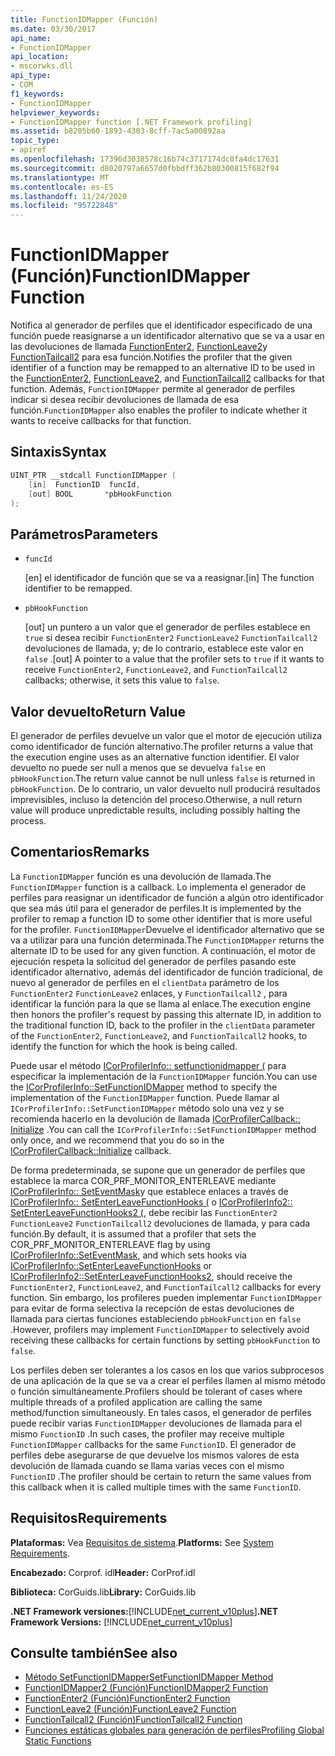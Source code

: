 ```yaml
---
title: FunctionIDMapper (Función)
ms.date: 03/30/2017
api_name:
- FunctionIDMapper
api_location:
- mscorwks.dll
api_type:
- COM
f1_keywords:
- FunctionIDMapper
helpviewer_keywords:
- FunctionIDMapper function [.NET Framework profiling]
ms.assetid: b8205b60-1893-4303-8cff-7ac5a00892aa
topic_type:
- apiref
ms.openlocfilehash: 17396d3038578c16b74c3717174dc0fa4dc17631
ms.sourcegitcommit: d8020797a6657d0fbbdff362b80300815f682f94
ms.translationtype: MT
ms.contentlocale: es-ES
ms.lasthandoff: 11/24/2020
ms.locfileid: "95722848"
---
```

# <a name="functionidmapper-function"></a><span data-ttu-id="da73f-102">FunctionIDMapper (Función)</span><span class="sxs-lookup"><span data-stu-id="da73f-102">FunctionIDMapper Function</span></span>

<span data-ttu-id="da73f-103">Notifica al generador de perfiles que el identificador especificado de una función puede reasignarse a un identificador alternativo que se va a usar en las devoluciones de llamada [FunctionEnter2](functionenter2-function.md), [FunctionLeave2](functionleave2-function.md)y [FunctionTailcall2](functiontailcall2-function.md) para esa función.</span><span class="sxs-lookup"><span data-stu-id="da73f-103">Notifies the profiler that the given identifier of a function may be remapped to an alternative ID to be used in the [FunctionEnter2](functionenter2-function.md), [FunctionLeave2](functionleave2-function.md), and [FunctionTailcall2](functiontailcall2-function.md) callbacks for that function.</span></span> <span data-ttu-id="da73f-104">Además, `FunctionIDMapper` permite al generador de perfiles indicar si desea recibir devoluciones de llamada de esa función.</span><span class="sxs-lookup"><span data-stu-id="da73f-104">`FunctionIDMapper` also enables the profiler to indicate whether it wants to receive callbacks for that function.</span></span>  
  
## <a name="syntax"></a><span data-ttu-id="da73f-105">Sintaxis</span><span class="sxs-lookup"><span data-stu-id="da73f-105">Syntax</span></span>  
  
```cpp  
UINT_PTR __stdcall FunctionIDMapper (  
    [in]  FunctionID  funcId,
    [out] BOOL       *pbHookFunction  
);  
```  
  
## <a name="parameters"></a><span data-ttu-id="da73f-106">Parámetros</span><span class="sxs-lookup"><span data-stu-id="da73f-106">Parameters</span></span>

- `funcId`

  <span data-ttu-id="da73f-107">\[en] el identificador de función que se va a reasignar.</span><span class="sxs-lookup"><span data-stu-id="da73f-107">\[in] The function identifier to be remapped.</span></span>

- `pbHookFunction`

  <span data-ttu-id="da73f-108">\[out] un puntero a un valor que el generador de perfiles establece en `true` si desea recibir `FunctionEnter2` `FunctionLeave2` `FunctionTailcall2` devoluciones de llamada, y; de lo contrario, establece este valor en `false` .</span><span class="sxs-lookup"><span data-stu-id="da73f-108">\[out] A pointer to a value that the profiler sets to `true` if it wants to receive `FunctionEnter2`, `FunctionLeave2`, and `FunctionTailcall2` callbacks; otherwise, it sets this value to `false`.</span></span>

## <a name="return-value"></a><span data-ttu-id="da73f-109">Valor devuelto</span><span class="sxs-lookup"><span data-stu-id="da73f-109">Return Value</span></span>  

 <span data-ttu-id="da73f-110">El generador de perfiles devuelve un valor que el motor de ejecución utiliza como identificador de función alternativo.</span><span class="sxs-lookup"><span data-stu-id="da73f-110">The profiler returns a value that the execution engine uses as an alternative function identifier.</span></span> <span data-ttu-id="da73f-111">El valor devuelto no puede ser null a menos que se devuelva `false` en `pbHookFunction`.</span><span class="sxs-lookup"><span data-stu-id="da73f-111">The return value cannot be null unless `false` is returned in `pbHookFunction`.</span></span> <span data-ttu-id="da73f-112">De lo contrario, un valor devuelto null producirá resultados imprevisibles, incluso la detención del proceso.</span><span class="sxs-lookup"><span data-stu-id="da73f-112">Otherwise, a null return value will produce unpredictable results, including possibly halting the process.</span></span>  
  
## <a name="remarks"></a><span data-ttu-id="da73f-113">Comentarios</span><span class="sxs-lookup"><span data-stu-id="da73f-113">Remarks</span></span>  

 <span data-ttu-id="da73f-114">La `FunctionIDMapper` función es una devolución de llamada.</span><span class="sxs-lookup"><span data-stu-id="da73f-114">The `FunctionIDMapper` function is a callback.</span></span> <span data-ttu-id="da73f-115">Lo implementa el generador de perfiles para reasignar un identificador de función a algún otro identificador que sea más útil para el generador de perfiles.</span><span class="sxs-lookup"><span data-stu-id="da73f-115">It is implemented by the profiler to remap a function ID to some other identifier that is more useful for the profiler.</span></span> <span data-ttu-id="da73f-116">`FunctionIDMapper`Devuelve el identificador alternativo que se va a utilizar para una función determinada.</span><span class="sxs-lookup"><span data-stu-id="da73f-116">The `FunctionIDMapper` returns the alternate ID to be used for any given function.</span></span> <span data-ttu-id="da73f-117">A continuación, el motor de ejecución respeta la solicitud del generador de perfiles pasando este identificador alternativo, además del identificador de función tradicional, de nuevo al generador de perfiles en el `clientData` parámetro de los `FunctionEnter2` `FunctionLeave2` enlaces, y `FunctionTailcall2` , para identificar la función para la que se llama al enlace.</span><span class="sxs-lookup"><span data-stu-id="da73f-117">The execution engine then honors the profiler's request by passing this alternate ID, in addition to the traditional function ID, back to the profiler in the `clientData` parameter of the `FunctionEnter2`, `FunctionLeave2`, and `FunctionTailcall2` hooks, to identify the function for which the hook is being called.</span></span>  
  
 <span data-ttu-id="da73f-118">Puede usar el método [ICorProfilerInfo:: setfunctionidmapper (](icorprofilerinfo-setfunctionidmapper-method.md) para especificar la implementación de la `FunctionIDMapper` función.</span><span class="sxs-lookup"><span data-stu-id="da73f-118">You can use the [ICorProfilerInfo::SetFunctionIDMapper](icorprofilerinfo-setfunctionidmapper-method.md) method to specify the implementation of the `FunctionIDMapper` function.</span></span> <span data-ttu-id="da73f-119">Puede llamar al `ICorProfilerInfo::SetFunctionIDMapper` método solo una vez y se recomienda hacerlo en la devolución de llamada [ICorProfilerCallback:: Initialize](icorprofilercallback-initialize-method.md) .</span><span class="sxs-lookup"><span data-stu-id="da73f-119">You can call the `ICorProfilerInfo::SetFunctionIDMapper` method only once, and we recommend that you do so in the [ICorProfilerCallback::Initialize](icorprofilercallback-initialize-method.md) callback.</span></span>  
  
 <span data-ttu-id="da73f-120">De forma predeterminada, se supone que un generador de perfiles que establece la marca COR_PRF_MONITOR_ENTERLEAVE mediante [ICorProfilerInfo:: SetEventMask](icorprofilerinfo-seteventmask-method.md)y que establece enlaces a través de [ICorProfilerInfo:: SetEnterLeaveFunctionHooks (](icorprofilerinfo-setenterleavefunctionhooks-method.md) o [ICorProfilerInfo2:: SetEnterLeaveFunctionHooks2 (](icorprofilerinfo2-setenterleavefunctionhooks2-method.md), debe recibir las `FunctionEnter2` `FunctionLeave2` `FunctionTailcall2` devoluciones de llamada, y para cada función.</span><span class="sxs-lookup"><span data-stu-id="da73f-120">By default, it is assumed that a profiler that sets the COR_PRF_MONITOR_ENTERLEAVE flag by using [ICorProfilerInfo::SetEventMask](icorprofilerinfo-seteventmask-method.md), and which sets hooks via [ICorProfilerInfo::SetEnterLeaveFunctionHooks](icorprofilerinfo-setenterleavefunctionhooks-method.md) or [ICorProfilerInfo2::SetEnterLeaveFunctionHooks2](icorprofilerinfo2-setenterleavefunctionhooks2-method.md), should receive the `FunctionEnter2`, `FunctionLeave2`, and `FunctionTailcall2` callbacks for every function.</span></span> <span data-ttu-id="da73f-121">Sin embargo, los profileres pueden implementar `FunctionIDMapper` para evitar de forma selectiva la recepción de estas devoluciones de llamada para ciertas funciones estableciendo `pbHookFunction` en `false` .</span><span class="sxs-lookup"><span data-stu-id="da73f-121">However, profilers may implement `FunctionIDMapper` to selectively avoid receiving these callbacks for certain functions by setting `pbHookFunction` to `false`.</span></span>  
  
 <span data-ttu-id="da73f-122">Los perfiles deben ser tolerantes a los casos en los que varios subprocesos de una aplicación de la que se va a crear el perfiles llamen al mismo método o función simultáneamente.</span><span class="sxs-lookup"><span data-stu-id="da73f-122">Profilers should be tolerant of cases where multiple threads of a profiled application are calling the same method/function simultaneously.</span></span> <span data-ttu-id="da73f-123">En tales casos, el generador de perfiles puede recibir varias `FunctionIDMapper` devoluciones de llamada para el mismo `FunctionID` .</span><span class="sxs-lookup"><span data-stu-id="da73f-123">In such cases, the profiler may receive multiple `FunctionIDMapper` callbacks for the same `FunctionID`.</span></span> <span data-ttu-id="da73f-124">El generador de perfiles debe asegurarse de que devuelve los mismos valores de esta devolución de llamada cuando se llama varias veces con el mismo `FunctionID` .</span><span class="sxs-lookup"><span data-stu-id="da73f-124">The profiler should be certain to return the same values from this callback when it is called multiple times with the same `FunctionID`.</span></span>  
  
## <a name="requirements"></a><span data-ttu-id="da73f-125">Requisitos</span><span class="sxs-lookup"><span data-stu-id="da73f-125">Requirements</span></span>  

 <span data-ttu-id="da73f-126">**Plataformas:** Vea [Requisitos de sistema](../../get-started/system-requirements.md).</span><span class="sxs-lookup"><span data-stu-id="da73f-126">**Platforms:** See [System Requirements](../../get-started/system-requirements.md).</span></span>  
  
 <span data-ttu-id="da73f-127">**Encabezado:** Corprof. idl</span><span class="sxs-lookup"><span data-stu-id="da73f-127">**Header:** CorProf.idl</span></span>  
  
 <span data-ttu-id="da73f-128">**Biblioteca:** CorGuids.lib</span><span class="sxs-lookup"><span data-stu-id="da73f-128">**Library:** CorGuids.lib</span></span>  
  
 <span data-ttu-id="da73f-129">**.NET Framework versiones:**[!INCLUDE[net_current_v10plus](../../../../includes/net-current-v10plus-md.md)]</span><span class="sxs-lookup"><span data-stu-id="da73f-129">**.NET Framework Versions:** [!INCLUDE[net_current_v10plus](../../../../includes/net-current-v10plus-md.md)]</span></span>  
  
## <a name="see-also"></a><span data-ttu-id="da73f-130">Consulte también</span><span class="sxs-lookup"><span data-stu-id="da73f-130">See also</span></span>

- [<span data-ttu-id="da73f-131">Método SetFunctionIDMapper</span><span class="sxs-lookup"><span data-stu-id="da73f-131">SetFunctionIDMapper Method</span></span>](icorprofilerinfo-setfunctionidmapper-method.md)
- [<span data-ttu-id="da73f-132">FunctionIDMapper2 (Función)</span><span class="sxs-lookup"><span data-stu-id="da73f-132">FunctionIDMapper2 Function</span></span>](functionidmapper2-function.md)
- [<span data-ttu-id="da73f-133">FunctionEnter2 (Función)</span><span class="sxs-lookup"><span data-stu-id="da73f-133">FunctionEnter2 Function</span></span>](functionenter2-function.md)
- [<span data-ttu-id="da73f-134">FunctionLeave2 (Función)</span><span class="sxs-lookup"><span data-stu-id="da73f-134">FunctionLeave2 Function</span></span>](functionleave2-function.md)
- [<span data-ttu-id="da73f-135">FunctionTailcall2 (Función)</span><span class="sxs-lookup"><span data-stu-id="da73f-135">FunctionTailcall2 Function</span></span>](functiontailcall2-function.md)
- [<span data-ttu-id="da73f-136">Funciones estáticas globales para generación de perfiles</span><span class="sxs-lookup"><span data-stu-id="da73f-136">Profiling Global Static Functions</span></span>](profiling-global-static-functions.md)
